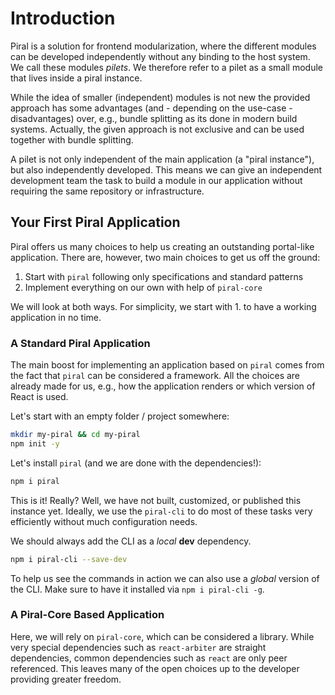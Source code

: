 # Introduction

Piral is a solution for frontend modularization, where the different modules can be developed independently without any binding to the host system. We call these modules *pilets*. We therefore refer to a pilet as a small module that lives inside a piral instance.

While the idea of smaller (independent) modules is not new the provided approach has some advantages (and - depending on the use-case - disadvantages) over, e.g., bundle splitting as its done in modern build systems. Actually, the given approach is not exclusive and can be used together with bundle splitting.

A pilet is not only independent of the main application (a "piral instance"), but also independently developed. This means we can give an independent development team the task to build a module in our application without requiring the same repository or infrastructure.

## Your First Piral Application

Piral offers us many choices to help us creating an outstanding portal-like application. There are, however, two main choices to get us off the ground:

1. Start with `piral` following only specifications and standard patterns
2. Implement everything on our own with help of `piral-core`

We will look at both ways. For simplicity, we start with 1. to have a working application in no time.

### A Standard Piral Application

The main boost for implementing an application based on `piral` comes from the fact that `piral` can be considered a framework. All the choices are already made for us, e.g., how the application renders or which version of React is used.

Let's start with an empty folder / project somewhere:

```sh
mkdir my-piral && cd my-piral
npm init -y
```

Let's install `piral` (and we are done with the dependencies!):

```sh
npm i piral
```

This is it! Really? Well, we have not built, customized, or published this instance yet. Ideally, we use the `piral-cli` to do most of these tasks very efficiently without much configuration needs.

We should always add the CLI as a *local* **dev** dependency.

```sh
npm i piral-cli --save-dev
```

To help us see the commands in action we can also use a *global* version of the CLI. Make sure to have it installed via `npm i piral-cli -g`.

### A Piral-Core Based Application

Here, we will rely on `piral-core`, which can be considered a library. While very special dependencies such as `react-arbiter` are straight dependencies, common dependencies such as `react` are only peer referenced. This leaves many of the open choices up to the developer providing greater freedom.
